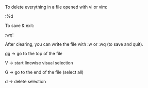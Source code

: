 

To delete everything in a file opened with vi or vim:

:%d

To save & exit:

:wq!

After clearing, you can write the file with :w or :wq (to save and quit).

gg → go to the top of the file

V → start linewise visual selection

G → go to the end of the file (select all)

d → delete selection